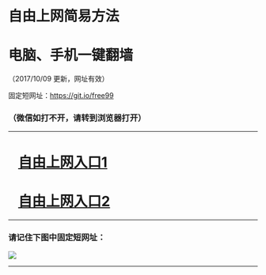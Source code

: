 ﻿# 自由上网简易方法

# 电脑、手机一键翻墙

（2017/10/09 更新，网址有效）

固定短网址：https://git.io/free99

### （微信如打不开，请转到浏览器打开）


***





# &nbsp;&nbsp; <a href="http://ft195413874.fwq-tz-1001.info/fwqtz01.html?t=100900112075 " target="_blank">自由上网入口1</a>
# &nbsp;&nbsp; <a href="http://ft1804924930.fwq-tz-1002.info/fwqtz02.html?t=100900130062 " target="_blank">自由上网入口2</a>
***

### 请记住下图中固定短网址：

<img src="https://s3-us-west-2.amazonaws.com/fwq-1001/yjfq-20170905okok.png" /> 


***

